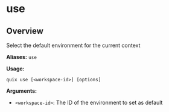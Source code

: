 # use

## Overview

Select the default environment for the current context

**Aliases:** `use`

**Usage:**

```
quix use [<workspace-id>] [options]
```

**Arguments:**

- `<workspace-id>`: The ID of the environment to set as default

